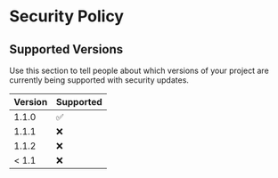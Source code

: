 # Security Policy

## Supported Versions

Use this section to tell people about which versions of your project are
currently being supported with security updates.

| Version | Supported          |
| ------- | ------------------ |
| 1.1.0   | :white_check_mark: |
| 1.1.1   | :x:                |
| 1.1.2   | :x: |
| < 1.1   | :x:                |


